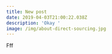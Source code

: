 ```yaml
---
title: New post
date: 2019-04-03T21:00:22.038Z
description: 'Okay '
image: /img/about-direct-sourcing.jpg
---
```

Fff
